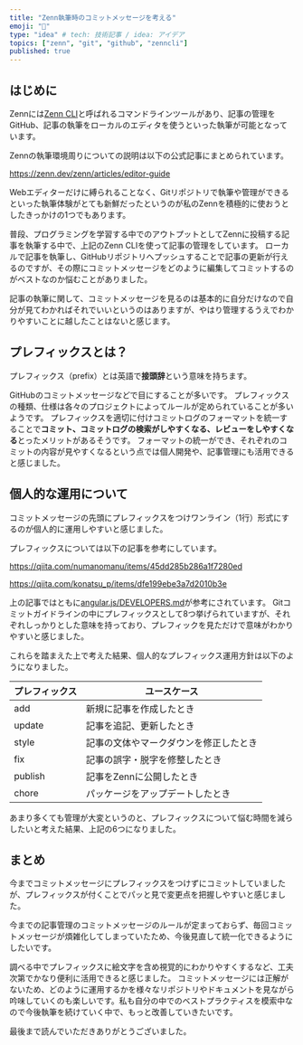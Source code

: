 ```yaml
---
title: "Zenn執筆時のコミットメッセージを考える"
emoji: "📝"
type: "idea" # tech: 技術記事 / idea: アイデア
topics: ["zenn", "git", "github", "zenncli"]
published: true
---
```


## はじめに

Zennには[Zenn CLI](https://zenn.dev/zenn/articles/install-zenn-cli)と呼ばれるコマンドラインツールがあり、記事の管理をGitHub、記事の執筆をローカルのエディタを使うといった執筆が可能となっています。

Zennの執筆環境周りについての説明は以下の公式記事にまとめられています。

https://zenn.dev/zenn/articles/editor-guide

Webエディターだけに縛られることなく、Gitリポジトリで執筆や管理ができるといった執筆体験がとても新鮮だったというのが私のZennを積極的に使おうとしたきっかけの1つでもあります。

普段、プログラミングを学習する中でのアウトプットとしてZennに投稿する記事を執筆する中で、上記のZenn CLIを使って記事の管理をしています。
ローカルで記事を執筆し、GitHubリポジトリへプッシュすることで記事の更新が行えるのですが、その際にコミットメッセージをどのように編集してコミットするのがベストなのか悩むことがありました。

記事の執筆に関して、コミットメッセージを見るのは基本的に自分だけなので自分が見てわかればそれでいいというのはありますが、やはり管理するうえでわかりやすいことに越したことはないと感じます。

## プレフィックスとは？

プレフィックス（prefix）とは英語で**接頭辞**という意味を持ちます。

GitHubのコミットメッセージなどで目にすることが多いです。
プレフィックスの種類、仕様は各々のプロジェクトによってルールが定められていることが多いようです。
プレフィックスを適切に付けコミットログのフォーマットを統一することで**コミット、コミットログの検索がしやすくなる、レビューをしやすくなる**とったメリットがあるそうです。
フォーマットの統一ができ、それぞれのコミットの内容が見やすくなるという点では個人開発や、記事管理にも活用できると感じました。

## 個人的な運用について

コミットメッセージの先頭にプレフィックスをつけワンライン（1行）形式にするのが個人的に運用しやすいと感じました。

プレフィックスについては以下の記事を参考にしています。

https://qiita.com/numanomanu/items/45dd285b286a1f7280ed

https://qiita.com/konatsu_p/items/dfe199ebe3a7d2010b3e

上の記事ではともに[angular.js/DEVELOPERS.md](https://github.com/angular/angular.js/blob/master/DEVELOPERS.md#type)が参考にされています。
Gitコミットガイドラインの中にプレフィックスとして8つ挙げられていますが、それぞれしっかりとした意味を持っており、プレフィックを見ただけで意味がわかりやすいと感じました。

これらを踏まえた上で考えた結果、個人的なプレフィックス運用方針は以下のようになりました。

| プレフィックス | ユースケース |
| ------------ | ---------- |
| add | 新規に記事を作成したとき |
| update | 記事を追記、更新したとき |
| style | 記事の文体やマークダウンを修正したとき |
| fix | 記事の誤字・脱字を修整したとき |
| publish | 記事をZennに公開したとき |
| chore | パッケージをアップデートしたとき |

あまり多くても管理が大変というのと、プレフィックスについて悩む時間を減らしたいと考えた結果、上記の6つになりました。

## まとめ

今までコミットメッセージにプレフィックスをつけずにコミットしていましたが、プレフィックスが付くことでパッと見で変更点を把握しやすいと感じました。

今までの記事管理のコミットメッセージのルールが定まっておらず、毎回コミットメッセージが煩雑化してしまっていたため、今後見直して統一化できるようにしたいです。

調べる中でプレフィックスに絵文字を含め視覚的にわかりやすくするなど、工夫次第でかなり便利に活用できると感じました。
コミットメッセージには正解がないため、どのように運用するかを様々なリポジトリやドキュメントを見ながら吟味していくのも楽しいです。私も自分の中でのベストプラクティスを模索中なので今後執筆を続けていく中で、もっと改善していきたいです。

最後まで読んでいただきありがとうございました。
